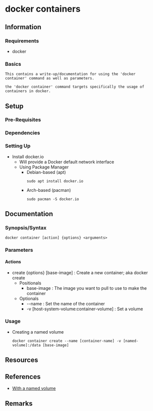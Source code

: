 # docker containers

## Information
### Requirements
+ docker

### Basics
```
This contains a write-up/documentation for using the 'docker container' command as well as parameters.

the 'docker container' command targets specifically the usage of containers in docker.
```

## Setup
### Pre-Requisites

### Dependencies

### Setting Up
- Install docker.io
    + Will provide a Docker default network interface
    - Using Package Manager
        - Debian-based (apt)
            ```console
            sudo apt install docker.io
            ```
        - Arch-based (pacman)
            ```console
            sudo pacman -S docker.io
            ```

## Documentation
### Synopsis/Syntax
```console
docker container [action] {options} <arguments>
```

### Parameters
#### Actions
- create {options} [base-image] : Create a new container; aka docker create
    - Positionals
        + base-image : The image you want to pull to use to make the container
    - Optionals
        + --name : Set the name of the container
        + -v [host-system-volume:container-volume] : Set a volume

### Usage
- Creating a named volume
    ```console
    docker container create --name [container-name] -v [named-volume]:/data [base-image]
    ```

## Resources

## References
+ [With a named volume](https://stackoverflow.com/questions/63993993/docker-persisted-volum-has-no-permissions-apache-solr/64006395#64006395)

## Remarks